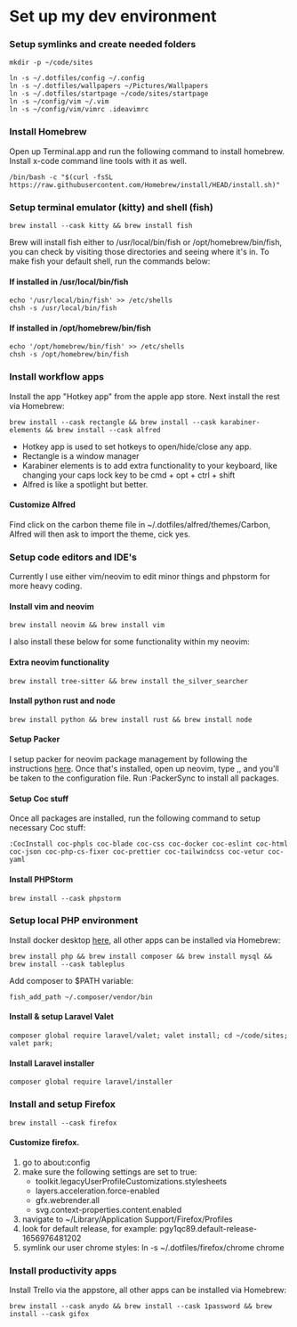 # Set up my dev environment

### Setup symlinks and create needed folders

```
mkdir -p ~/code/sites

ln -s ~/.dotfiles/config ~/.config
ln -s ~/.dotfiles/wallpapers ~/Pictures/Wallpapers
ln -s ~/.dotfiles/startpage ~/code/sites/startpage
ln -s ~/config/vim ~/.vim
ln -s ~/config/vim/vimrc .ideavimrc
```

### Install Homebrew

Open up Terminal.app and run the following command to install homebrew. Install x-code command line tools with it as well.

```
/bin/bash -c "$(curl -fsSL https://raw.githubusercontent.com/Homebrew/install/HEAD/install.sh)"
```

### Setup terminal emulator (kitty) and shell (fish)

```
brew install --cask kitty && brew install fish
```

Brew will install fish either to /usr/local/bin/fish or /opt/homebrew/bin/fish, you can check by visiting those directories and seeing where it's in. To make fish your default shell, run the commands below:

#### If installed in /usr/local/bin/fish

```
echo '/usr/local/bin/fish' >> /etc/shells
chsh -s /usr/local/bin/fish
```

#### If installed in /opt/homebrew/bin/fish

```
echo '/opt/homebrew/bin/fish' >> /etc/shells
chsh -s /opt/homebrew/bin/fish
```

### Install workflow apps

Install the app "Hotkey app" from the apple app store. Next install the rest via Homebrew:

```
brew install --cask rectangle && brew install --cask karabiner-elements && brew install --cask alfred
```

- Hotkey app is used to set hotkeys to open/hide/close any app.
- Rectangle is a window manager
- Karabiner elements is to add extra functionality to your keyboard, like changing your caps lock key to be cmd + opt + ctrl + shift
- Alfred is like a spotlight but better.

#### Customize Alfred

Find click on the carbon theme file in ~/.dotfiles/alfred/themes/Carbon, Alfred will then ask to import the theme, cick yes.

### Setup code editors and IDE's

Currently I use either vim/neovim to edit minor things and phpstorm for more heavy coding.

#### Install vim and neovim

```
brew install neovim && brew install vim
```

I also install these below for some functionality within my neovim:

#### Extra neovim functionality

```
brew install tree-sitter && brew install the_silver_searcher
```

#### Install python rust and node

```
brew install python && brew install rust && brew install node
```

#### Setup Packer

I setup packer for neovim package management by following the instructions [here](https://github.com/wbthomason/packer.nvim#quickstart). Once that's installed, open up neovim, type ,, and you'll be taken to the configuration file. Run :PackerSync to install all packages.

#### Setup Coc stuff

Once all packages are installed, run the following command to setup necessary Coc stuff:

```
:CocInstall coc-phpls coc-blade coc-css coc-docker coc-eslint coc-html coc-json coc-php-cs-fixer coc-prettier coc-tailwindcss coc-vetur coc-yaml
```

#### Install PHPStorm

```
brew install --cask phpstorm
```

### Setup local PHP environment

Install docker desktop [here](https://docs.docker.com/desktop/install/mac-install/), all other apps can be installed via Homebrew:

```
brew install php && brew install composer && brew install mysql && brew install --cask tableplus
```

Add composer to $PATH variable:

```
fish_add_path ~/.composer/vendor/bin
```

#### Install & setup Laravel Valet

```
composer global require laravel/valet; valet install; cd ~/code/sites; valet park;
```

#### Install Laravel installer

```
composer global require laravel/installer
```

### Install and setup Firefox

```
brew install --cask firefox
```

#### Customize firefox.

1. go to about:config
2. make sure the following settings are set to true:
   - toolkit.legacyUserProfileCustomizations.stylesheets
   - layers.acceleration.force-enabled
   - gfx.webrender.all
   - svg.context-properties.content.enabled
3. navigate to ~/Library/Application Support/Firefox/Profiles
4. look for default release, for example: pgy1qc89.default-release-1656976481202
5. symlink our user chrome styles: ln -s ~/.dotfiles/firefox/chrome chrome

### Install productivity apps

Install Trello via the appstore, all other apps can be installed via Homebrew:

```
brew install --cask anydo && brew install --cask 1password && brew install --cask gifox
```
